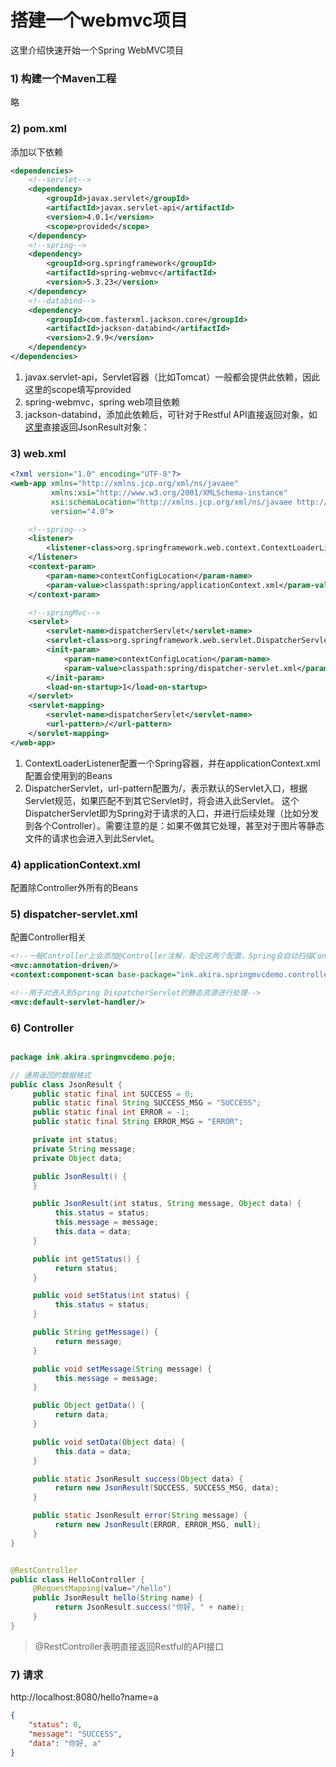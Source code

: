 # 搭建一个webmvc项目
这里介绍快速开始一个Spring WebMVC项目

### 1) 构建一个Maven工程
略
### 2) pom.xml
添加以下依赖
```xml
<dependencies>
    <!--servlet-->
    <dependency>
        <groupId>javax.servlet</groupId>
        <artifactId>javax.servlet-api</artifactId>
        <version>4.0.1</version>
        <scope>provided</scope>
    </dependency>
    <!--spring-->
    <dependency>
        <groupId>org.springframework</groupId>
        <artifactId>spring-webmvc</artifactId>
        <version>5.3.23</version>
    </dependency>
    <!--databind-->
    <dependency>
        <groupId>com.fasterxml.jackson.core</groupId>
        <artifactId>jackson-databind</artifactId>
        <version>2.9.9</version>
    </dependency>
</dependencies>
```
1. javax.servlet-api，Servlet容器（比如Tomcat）一般都会提供此依赖，因此这里的scope填写provided
2. spring-webmvc，spring web项目依赖
3. jackson-databind，添加此依赖后，可针对于Restful API直接返回对象，如[这里](#6-controller)直接返回JsonResult对象：

### 3) web.xml
```xml
<?xml version="1.0" encoding="UTF-8"?>
<web-app xmlns="http://xmlns.jcp.org/xml/ns/javaee"
         xmlns:xsi="http://www.w3.org/2001/XMLSchema-instance"
         xsi:schemaLocation="http://xmlns.jcp.org/xml/ns/javaee http://xmlns.jcp.org/xml/ns/javaee/web-app_4_0.xsd"
         version="4.0">

    <!--spring-->
    <listener>
        <listener-class>org.springframework.web.context.ContextLoaderListener</listener-class>
    </listener>
    <context-param>
        <param-name>contextConfigLocation</param-name>
        <param-value>classpath:spring/applicationContext.xml</param-value>
    </context-param>

    <!--springMvc-->
    <servlet>
        <servlet-name>dispatcherServlet</servlet-name>
        <servlet-class>org.springframework.web.servlet.DispatcherServlet</servlet-class>
        <init-param>
            <param-name>contextConfigLocation</param-name>
            <param-value>classpath:spring/dispatcher-servlet.xml</param-value>
        </init-param>
        <load-on-startup>1</load-on-startup>
    </servlet>
    <servlet-mapping>
        <servlet-name>dispatcherServlet</servlet-name>
        <url-pattern>/</url-pattern>
    </servlet-mapping>
</web-app>
```
1. ContextLoaderListener配置一个Spring容器，并在applicationContext.xml配置会使用到的Beans
2. DispatcherServlet，url-pattern配置为/，表示默认的Servlet入口，根据Servlet规范，如果匹配不到其它Servlet时，将会进入此Servlet。
     这个DispatcherServlet即为Spring对于请求的入口，并进行后续处理（比如分发到各个Controller）。需要注意的是：如果不做其它处理，甚至对于图片等静态文件的请求也会进入到此Servlet。

### 4) applicationContext.xml
配置除Controller外所有的Beans

### 5) dispatcher-servlet.xml
配置Controller相关
```xml
<!--一般Controller上会添加@Controller注解，配合这两个配置，Spring会自动扫描Controller并添加到Spring容器中-->
<mvc:annotation-driven/>
<context:component-scan base-package="ink.akira.springmvcdemo.controller"/>

<!--用于对进入到Spring DispatcherServlet的静态资源进行处理-->
<mvc:default-servlet-handler/>
```

### 6) Controller
```java

package ink.akira.springmvcdemo.pojo;

// 通用返回的数据格式
public class JsonResult {
     public static final int SUCCESS = 0;
     public static final String SUCCESS_MSG = "SUCCESS";
     public static final int ERROR = -1;
     public static final String ERROR_MSG = "ERROR";

     private int status;
     private String message;
     private Object data;

     public JsonResult() {
     }

     public JsonResult(int status, String message, Object data) {
          this.status = status;
          this.message = message;
          this.data = data;
     }

     public int getStatus() {
          return status;
     }

     public void setStatus(int status) {
          this.status = status;
     }

     public String getMessage() {
          return message;
     }

     public void setMessage(String message) {
          this.message = message;
     }

     public Object getData() {
          return data;
     }

     public void setData(Object data) {
          this.data = data;
     }

     public static JsonResult success(Object data) {
          return new JsonResult(SUCCESS, SUCCESS_MSG, data);
     }

     public static JsonResult error(String message) {
          return new JsonResult(ERROR, ERROR_MSG, null);
     }
}


@RestController
public class HelloController {
     @RequestMapping(value="/hello")
     public JsonResult hello(String name) {
          return JsonResult.success("你好, " + name);
     }
}
```
> @RestController表明直接返回Restful的API接口

### 7) 请求
http://localhost:8080/hello?name=a
```json
{
    "status": 0,
    "message": "SUCCESS",
    "data": "你好, a"
}
```

    
